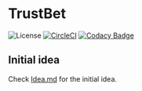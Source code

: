 # TrustBet

![License](https://img.shields.io/github/license/cleanunicorn/trustbet)
[![CircleCI](https://circleci.com/gh/cleanunicorn/trustbet.svg?style=shield)](https://circleci.com/gh/cleanunicorn/trustbet)
[![Codacy Badge](https://api.codacy.com/project/badge/Grade/d63462e7de8341a2a00e47ed0b4a2baf)](https://www.codacy.com/manual/lucadanielcostin/trustbet)


## Initial idea

Check [Idea.md](./Idea.md) for the initial idea.
